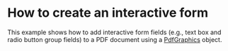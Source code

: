 # How to create an interactive form


This example shows how to add interactive form fields (e.g., text box and radio button group fields) to a PDF document using a <a href="https://documentation.devexpress.com/#CoreLibraries/clsDevExpressPdfPdfGraphicstopic">PdfGraphics</a> object.

<br/>



